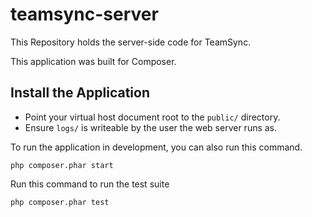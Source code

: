 # teamsync-server

This Repository holds the server-side code for TeamSync.

This application was built for Composer.

## Install the Application

* Point your virtual host document root to the `public/` directory.
* Ensure `logs/` is writeable by the user the web server runs as.

To run the application in development, you can also run this command.

	php composer.phar start

Run this command to run the test suite

	php composer.phar test
